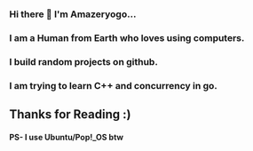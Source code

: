 ### Hi there 👋  I'm Amazeryogo...
### I am a Human from Earth who loves using computers.
### I build random projects on github.
### I am trying to learn C++ and concurrency in go.

## Thanks for Reading :)

#### PS- I use Ubuntu/Pop!_OS btw
